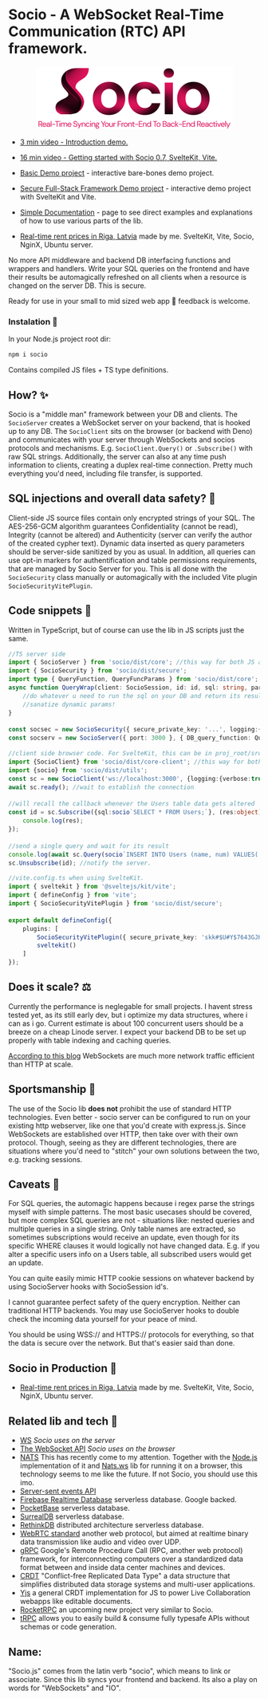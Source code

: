 # Socio - A WebSocket Real-Time Communication (RTC) API framework.

<p align="center"><img src="https://github.com/Rolands-Laucis/Socio/blob/master/banner.webp" alt="socio logo banner"/></p>

* <a href="https://www.youtube.com/watch?v=iJIC9B3cKME&ab_channel=CepuminsLV" target="_blank">3 min video - Introduction demo.</a>
* <a href="https://www.youtube.com/watch?v=t8_QBzk5bUk" target="_blank">16 min video - Getting started with Socio 0.7, SvelteKit, Vite.</a>

* [Basic Demo project](https://github.com/Rolands-Laucis/Socio/blob/master/demos/basic/readme.md) - interactive bare-bones demo project.
* [Secure Full-Stack Framework Demo project](https://github.com/Rolands-Laucis/Socio/tree/master/demos/full-stack_framework#readme) - interactive demo project with SvelteKit and Vite.
* [Simple Documentation](https://github.com/Rolands-Laucis/Socio/blob/master/Documentation.md) - page to see direct examples and explanations of how to use various parts of the lib.
* [Real-time rent prices in Riga, Latvia](http://riga.rolandslaucis.lv/) made by me. SvelteKit, Vite, Socio, NginX, Ubuntu server.

No more API middleware and backend DB interfacing functions and wrappers and handlers. Write your SQL queries on the frontend and have their results be automagically refreshed on all clients when a resource is changed on the server DB. This is secure.

Ready for use in your small to mid sized web app 🥰 feedback is welcome.

### Instalation 🔧
In your Node.js project root dir:
```bash
npm i socio
```
Contains compiled JS files + TS type definitions.

## How? ✨

Socio is a "middle man" framework between your DB and clients. The ``SocioServer`` creates a WebSocket server on your backend, that is hooked up to any DB. The ``SocioClient`` sits on the browser (or backend with Deno) and communicates with your server through WebSockets and socios protocols and mechanisms. E.g. ``SocioClient.Query()`` or ``.Subscribe()`` with raw SQL strings. Additionally, the server can also at any time push information to clients, creating a duplex real-time connection. Pretty much everything you'd need, including file transfer, is supported.

## SQL injections and overall data safety? 💉

Client-side JS source files contain only encrypted strings of your SQL. The AES-256-GCM algorithm guarantees Confidentiality (cannot be read), Integrity (cannot be altered) and Authenticity (server can verify the author of the created cypher text). Dynamic data inserted as query parameters should be server-side sanitized by you as usual. In addition, all queries can use opt-in markers for authentification and table permissions requirements, that are managed by Socio Server for you.
This is all done with the ``SocioSecurity`` class manually or automagically with the included Vite plugin ``SocioSecurityVitePlugin``.

## Code snippets 📜

Written in TypeScript, but of course can use the lib in JS scripts just the same.

```ts
//TS server side
import { SocioServer } from 'socio/dist/core'; //this way for both JS and TS. Might need to put .js at the end.
import { SocioSecurity } from 'socio/dist/secure';
import type { QueryFunction, QueryFuncParams } from 'socio/dist/core';
async function QueryWrap(client: SocioSession, id: id, sql: string, params: object | null | Array<any> = null):Promise<object> {
    //do whatever u need to run the sql on your DB and return its result
    //sanatize dynamic params!
}

const socsec = new SocioSecurity({ secure_private_key: '...', logging:{verbose:true} }); //for decrypting incoming queries. This same key is used for encrypting the source files when you build and bundle them.
const socserv = new SocioServer({ port: 3000 }, { DB_query_function: QueryWrap as QueryFunction, socio_security: socsec, logging:{verbose:true} }); //creates localhost:3000 web socket server
```
```ts
//client side browser code. For SvelteKit, this can be in proj_root/src/hooks.server.ts .Check the Framework Demo for an example.
import {SocioClient} from 'socio/dist/core-client'; //this way for both JS and TS. Might need to put .js at the end.
import {socio} from 'socio/dist/utils';
const sc = new SocioClient('ws://localhost:3000', {logging:{verbose:true}, name:'Main'}); //create as many as you like
await sc.ready(); //wait to establish the connection

//will recall the callback whenever the Users table data gets altered
const id = sc.Subscribe({sql:socio`SELECT * FROM Users;`}, (res:object) => {
    console.log(res);
});

//send a single query and wait for its result
console.log(await sc.Query(socio`INSERT INTO Users (name, num) VALUES(:name, :num);`, {name:'bob', num:42})); //sanatize dynamic data yourself in QueryWrap!
sc.Unsubscribe(id); //notify the server.
```
```ts
//vite.config.ts when using SvelteKit.
import { sveltekit } from '@sveltejs/kit/vite';
import { defineConfig } from 'vite';
import { SocioSecurityVitePlugin } from 'socio/dist/secure';

export default defineConfig({
	plugins: [
        SocioSecurityVitePlugin({ secure_private_key: 'skk#$U#Y$7643GJHKGDHJH#$K#$HLI#H$KBKDBDFKU34534', logging:{verbose:true} }), 
        sveltekit()
    ]
});
```

## Does it scale? ⚖️

Currently the performance is neglegable for small projects. I havent stress tested yet, as its still early dev, but i optimize my data structures, where i can as i go. Current estimate is about 100 concurrent users should be a breeze on a cheap Linode server. I expect your backend DB to be set up properly with table indexing and caching queries.

[According to this blog](https://medium.com/nativeai/websocket-vs-http-for-collecting-events-for-web-analytics-c45507bd7949) WebSockets are much more network traffic efficient than HTTP at scale.

## Sportsmanship 🤝

The use of the Socio lib **does not** prohibit the use of standard HTTP technologies. Even better - socio server can be configured to run on your existing http webserver, like one that you'd create with express.js. Since WebSockets are established over HTTP, then take over with their own protocol. Though, seeing as they are different technologies, there are situations where you'd need to "stitch" your own solutions between the two, e.g. tracking sessions.

## Caveats 🚩

For SQL queries, the automagic happens because i regex parse the strings myself with simple patterns. The most basic usecases should be covered, but more complex SQL queries are not - situations like: nested queries and multiple queries in a single string. Only table names are extracted, so sometimes subscriptions would receive an update, even though for its specific WHERE clauses it would logically not have changed data. E.g. if you alter a specific users info on a Users table, all subscribed users would get an update.

You can quite easily mimic HTTP cookie sessions on whatever backend by using SocioServer hooks with SocioSession id's.

I cannot guarantee perfect safety of the query encryption. Neither can traditional HTTP backends. You may use SocioServer hooks to double check the incoming data yourself for your peace of mind.

You should be using WSS:// and HTTPS:// protocols for everything, so that the data is secure over the network. But that's easier said than done.

## Socio in Production 🥳
* [Real-time rent prices in Riga, Latvia](http://riga.rolandslaucis.lv/) made by me. SvelteKit, Vite, Socio, NginX, Ubuntu server.

## Related lib and tech 🔗
* [WS](https://www.npmjs.com/package/ws) *Socio uses on the server*
* [The WebSocket API](https://developer.mozilla.org/en-US/docs/Web/API/WebSockets_API) *Socio uses on the browser*
* [NATS](https://nats.io/) This has recently come to my attention. Together with the [Node.js](https://github.com/nats-io/nats.js) implementation of it and [Nats.ws](https://github.com/nats-io/nats.ws) lib for running it on a browser, this technology seems to me like the future. If not Socio, you should use this imo.
* [Server-sent events API](https://developer.mozilla.org/en-US/docs/Web/API/Server-sent_events/Using_server-sent_events)
* [Firebase Realtime Database](https://firebase.google.com/docs/database) serverless database. Google backed.
* [PocketBase](https://pocketbase.io/) serverless database.
* [SurrealDB](https://surrealdb.com/) serverless database.
* [RethinkDB](https://rethinkdb.com/) distributed architecture serverless database.
* [WebRTC standard](https://webrtc.org/) another web protocol, but aimed at realtime binary data transmission like audio and video over UDP.
* [gRPC](https://grpc.io/) Google's Remote Procedure Call (RPC, another web protocol) framework, for interconnecting computers over a standardized data format between and inside data center machines and devices.
* [CRDT](https://crdt.tech/) "Conflict-free Replicated Data Type" a data structure that simplifies distributed data storage systems and multi-user applications.
* [Yjs](https://docs.yjs.dev/) a general CRDT implementation for JS to power Live Collaboration webapps like editable documents.
* [RocketRPC](https://github.com/akash-joshi/rocketrpc) an upcoming new project very similar to Socio.
* [tRPC](https://github.com/trpc/trpc) allows you to easily build & consume fully typesafe APIs without schemas or code generation.

## Name:
"Socio.js" comes from the latin verb "socio", which means to link or associate. Since this lib syncs your frontend and backend. Its also a play on words for "WebSockets" and "IO".
